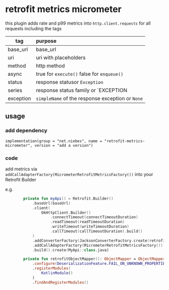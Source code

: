 # retrofit metrics micrometer
this plugin adds rate and p99 metrics into `http.client.requests` for all requests including the tags

| tag           | purpose                                          |
| ------------- |:-------------------------------------------------|
| base_url      | base_url                                         |
| uri           | uri with placeholders                            |
| method        | http method                                      |
| async         | true for `execute()` false for `enqueue()`       |
| status        | response statusor `Exception`                    |
| series        | response status family or `EXCEPTION             |
| exception     | `simpleName` of the response exception or `None` |


## usage
### add dependency
`implementation(group = "net.niebes", name = "retrofit-metrics-micrometer", version = "add a version")`

### code
add metrics via
`addCallAdapterFactory(MicrometerRetrofitMetricsFactory())` into your Retrofit Builder

e.g.
```kotlin
        private fun myApi() = Retrofit.Builder()
            .baseUrl(baseUrl)
            .client(
                OkHttpClient.Builder()
                    .connectTimeout(connectTimeoutDuration)
                    .readTimeout(readTimeoutDuration)
                    .writeTimeout(writeTimeoutDuration)
                    .callTimeout(callTimeoutDuration).build()
            )
            .addConverterFactory(JacksonConverterFactory.create(retrofitObjectMapper()))
            .addCallAdapterFactory(MicrometerRetrofitMetricsFactory())
            .build().create(MyApi::class.java)

        private fun retrofitObjectMapper(): ObjectMapper = ObjectMapper()
            .configure(DeserializationFeature.FAIL_ON_UNKNOWN_PROPERTIES, false)
            .registerModules(
                KotlinModule()
            )
            .findAndRegisterModules()
```

